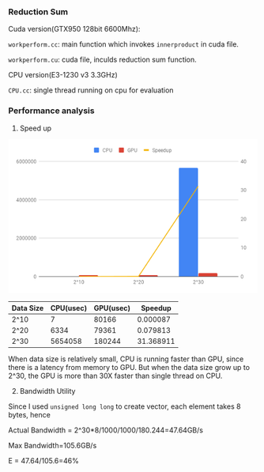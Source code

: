 ### Reduction Sum

Cuda version(GTX950 128bit 6600Mhz):

`workperform.cc`: main function which invokes `innerproduct` in cuda file.

`workperform.cu`: cuda file, inculds reduction sum function.

CPU version(E3-1230 v3 3.3GHz)

`CPU.cc`: single thread running on cpu for evaluation

### Performance analysis

1. Speed up

![img](imgs/chart.png)

| Data Size | CPU(usec) | GPU(usec) | Speedup   | 
|-----------|-----------|-----------|-----------| 
| 2^10      | 7         | 80166     | 0.000087  | 
| 2^20      | 6334      | 79361     | 0.079813  | 
| 2^30      | 5654058   | 180244    | 31.368911 | 

When data size is relatively small, CPU is running faster than GPU, since there is a latency from memory to GPU. But when the data size grow up to 2^30, the GPU is more than 30X faster than single thread on CPU. 

2. Bandwidth Utility

Since I used `unsigned long long` to create vector, each element takes 8 bytes, hence 

Actual Bandwidth = 2^30\*8/1000/1000/180.244=47.64GB/s

Max Bandwidth=105.6GB/s

E = 47.64/105.6=46%
